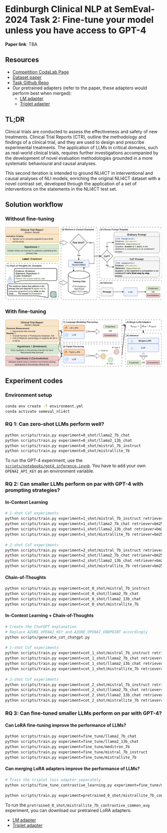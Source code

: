 # Edinburgh Clinical NLP at SemEval-2024 Task 2: Fine-tune your model unless you have access to GPT-4

**Paper link**: TBA

## Resources

- [Competition CodaLab Page](https://codalab.lisn.upsaclay.fr/competitions/16190?secret_key=4863f655-9dd6-43f0-b710-f17cb67af607)
- [Dataset paper](https://arxiv.org/abs/2305.03598)
- [Task Github Repo](https://github.com/ai-systems/Task-2-SemEval-2024/tree/main)
- Our pretrained adapters (refer to the paper, these adapters would perform best when merged):
    - [LM adapter](https://huggingface.co/aryopg/MistralLite-7b_lora_common_semeval_nli4ct_2024)
    - [Triplet adapter](https://huggingface.co/aryopg/MistralLite-7b_lora_contrastive_semeval_nli4ct_2024)

## TL;DR

Clinical trials are conducted to assess the effectiveness and safety of new treatments.
Clinical Trial Reports (CTR), outline the methodology and findings of a clinical trial, and they are used to design and prescribe experimental treatments.
The application of LLMs in critical domains, such as real-world clinical trials, requires further investigations accompanied by the development of novel evaluation methodologies grounded in a more systematic behavioural and causal analyses.

This second iteration is intended to ground NLI4CT in interventional and causal analyses of NLI models, enriching the original NLI4CT dataset with a novel contrast set, developed through the application of a set of interventions on the statements in the NLI4CT test set.

## Solution workflow

### Without fine-tuning

![No fine-tuning solution](docs/no-fine-tuning-small.png)

### With fine-tuning
![Fine-tuning solution](docs/fine-tuning-small.png)

## Experiment codes

### Environment setup

```bash
conda env create -f environment.yml
conda activate semeval_nli4ct
```

### RQ 1: Can zero-shot LLMs perform well?

```bash
python scripts/train.py experiment=0_shot/llama2_7b_chat
python scripts/train.py experiment=0_shot/llama2_13b_chat
python scripts/train.py experiment=0_shot/mistral_7b_instruct
python scripts/train.py experiment=0_shot/mistrallite_7b
```

To run the GPT-4 experiment, use the [`scripts/notebooks/gpt4_inference.ipynb`](scripts/notebooks/gpt4_inference.ipynb). You have to add your own `OPENAI_API_KEY` as an environment variable.

### RQ 2: Can smaller LLMs perform on par with GPT-4 with prompting strategies?

#### In-Context Learning

```bash
# 1-shot CoT experiments
python scripts/train.py experiment=1_shot/mistral_7b_instruct retriever=bm25
python scripts/train.py experiment=1_shot/llama2_7b_chat retriever=bm25
python scripts/train.py experiment=1_shot/llama2_13b_chat retriever=bm25
python scripts/train.py experiment=1_shot/mistrallite_7b retriever=bm25

# 2-shot CoT experiments
python scripts/train.py experiment=2_shot/mistral_7b_instruct retriever=bm25
python scripts/train.py experiment=2_shot/llama2_7b_chat retriever=bm25
python scripts/train.py experiment=2_shot/llama2_13b_chat retriever=bm25
python scripts/train.py experiment=2_shot/mistrallite_7b retriever=bm25
```

#### Chain-of-Thoughts

```bash
python scripts/train.py experiment=cot_0_shot/mistral_7b_instruct
python scripts/train.py experiment=cot_0_shot/llama2_7b_chat
python scripts/train.py experiment=cot_0_shot/llama2_13b_chat
python scripts/train.py experiment=cot_0_shot/mistrallite_7b
```

#### In-Context Learning + Chain-of-Thoughts

```bash
# Create the ChatGPT explanation
# Replace AZURE_OPENAI_KEY and AZURE_OPENAI_ENDPOINT accordingly
python scripts/generate_cot_chatgpt.py

# 1-shot CoT experiments
python scripts/train.py experiment=cot_1_shot/mistral_7b_instruct retriever=bm25
python scripts/train.py experiment=cot_1_shot/llama2_7b_chat retriever=bm25
python scripts/train.py experiment=cot_1_shot/llama2_13b_chat retriever=bm25
python scripts/train.py experiment=cot_1_shot/mistrallite_7b retriever=bm25

# 2-shot CoT experiments
python scripts/train.py experiment=cot_2_shot/mistral_7b_instruct retriever=bm25
python scripts/train.py experiment=cot_2_shot/llama2_7b_chat retriever=bm25
python scripts/train.py experiment=cot_2_shot/llama2_13b_chat retriever=bm25
python scripts/train.py experiment=cot_2_shot/mistrallite_7b retriever=bm25
```


### RQ 3: Can fine-tuned smaller LLMs perform on par with GPT-4?

#### Can LoRA fine-tuning improve the performance of LLMs?
```bash
python scripts/train.py experiment=fine_tune/llama2_7b_chat
python scripts/train.py experiment=fine_tune/llama2_13b_chat
python scripts/train.py experiment=fine_tune/meditron_7b
python scripts/train.py experiment=fine_tune/mistral_7b_instruct
python scripts/train.py experiment=fine_tune/mistrallite_7b
```

#### Can merging LoRA adapters improve the performance of LLMs?

```bash
# Train the triplet loss adapter separately
python scripts/fine_tune_contrastive_learning.py experiment=fine_tune/mistrallite_7b

python scripts/train.py experiment=pretrained_0_shot/mistrallite_7b_contrastive_common_avg
```

To run the `pretrained_0_shot/mistrallite_7b_contrastive_common_avg` experiment, you can download our pretrained LoRA adapters:

- [LM adapter](https://huggingface.co/aryopg/MistralLite-7b_lora_common_semeval_nli4ct_2024)
- [Triplet adapter](https://huggingface.co/aryopg/MistralLite-7b_lora_contrastive_semeval_nli4ct_2024)
